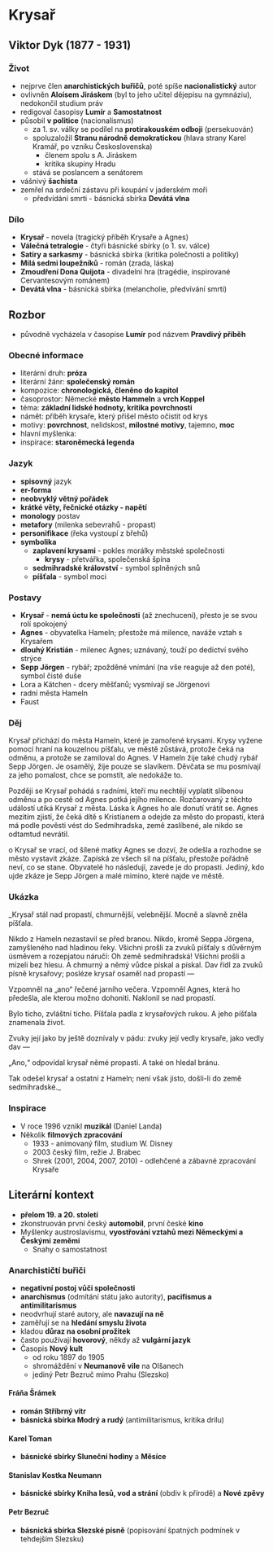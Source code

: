 # Krysař

## Viktor Dyk (1877 - 1931)

### Život
- nejprve člen **anarchistických buřičů**, poté spíše **nacionalistický** autor
- ovlivněn **Aloisem Jiráskem** (byl to jeho učitel dějepisu na gymnáziu), nedokončil studium práv
- redigoval časopisy **Lumír** a **Samostatnost**
- působil **v politice** (nacionalismus)
  - za 1. sv. války se podílel na **protirakouském odboji** (persekuován)
  - spoluzaložil **Stranu národně demokratickou** (hlava strany Karel Kramář, po vzniku Československa)
    - členem spolu s A. Jiráskem
    - kritika skupiny Hradu
  - stává se poslancem a senátorem
- vášnivý **šachista**
- zemřel na srdeční zástavu při koupání v jaderském moři
  - předvídání smrti - básnická sbírka **Devátá vlna**

### Dílo
- **Krysař** - novela (tragický příběh Krysaře a Agnes)
- **Válečná tetralogie** - čtyři básnické sbírky (o 1. sv. válce)
- **Satiry a sarkasmy** - básnická sbírka (kritika polečnosti a politiky)
- **Milá sedmi loupežníků** - román (zrada, láska)
- **Zmoudření Dona Quijota** - divadelní hra (tragédie, inspirované Cervantesovým románem)
- **Devátá vlna** - básnická sbírka (melancholie, předvívání smrti)

## Rozbor
- původně vycházela v časopise **Lumír** pod názvem **Pravdivý příběh**  

### Obecné informace
- literární druh: **próza**
- literární žánr: **společenský román**
- kompozice: **chronologická, členěno do kapitol**
- časoprostor: Německé **město Hammeln** a **vrch Koppel**
- téma: **základní lidské hodnoty, kritika povrchnosti**
- námět: příběh krysaře, který přišel město očistit od krys
- motivy: **povrchnost**, nelidskost, **milostné motivy**, tajemno, **moc**  
- hlavní myšlenka:
- inspirace: **staroněmecká legenda**

### Jazyk
- **spisovný** jazyk
- **er-forma**
- **neobvyklý větný pořádek**
- **krátké věty, řečnické otázky - napětí**
- **monology** postav  
- **metafory** (milenka sebevrahů - propast)
- **personifikace** (řeka vystoupí z břehů)
- **symbolika**
  - **zaplavení krysami** - pokles morálky městské společnosti
    - **krysy** - přetvářka, společenská špína
  - **sedmihradské království** - symbol splněných snů
  - **píšťala** - symbol moci

### Postavy
- **Krysař** - **nemá úctu ke společnosti** (až znechucení), přesto je se svou rolí spokojený
- **Agnes** - obyvatelka Hameln; přestože má milence, naváže vztah s Krysařem
- **dlouhý Kristián** - milenec Agnes; uznávaný, touží po dedictví svého strýce
- **Sepp Jörgen** - rybář; zpožděné vnímání (na vše reaguje až den poté), symbol čisté duše
- Lora a Kätchen - dcery měšťanů; vysmívají se Jörgenovi
- radní města Hameln
- Faust

### Děj
Krysař přichází do města Hameln, které je zamořené krysami. Krysy vyžene pomocí hraní na kouzelnou píšťalu, ve městě zůstává, protože čeká na odměnu, a protože se zamiloval do Agnes. V Hameln žije také chudý rybář Sepp Jörgen. Je osamělý, žije pouze se slavíkem. Děvčata se mu posmívají za jeho pomalost, chce se pomstít, ale nedokáže to.

Později se Krysař pohádá s radními, kteří mu nechtějí vyplatit slíbenou odměnu a po cestě od Agnes potká jejího milence. Rozčarovaný z těchto událostí utíká Krysař z města. Láska k Agnes ho ale donutí vrátit se. Agnes mezitím zjistí, že čeká dítě s Kristianem a odejde za město do propasti, která má podle pověsti vést do Sedmihradska, země zaslíbené, ale nikdo se odtamtud nevrátil.

o Krysař se vrací, od šílené matky Agnes se dozví, že odešla a rozhodne se město vystavit zkáze. Zapíská ze všech sil na píšťalu, přestože pořádně neví, co se stane. Obyvatelé ho následují, zavede je do propasti. Jediný, kdo ujde zkáze je Sepp Jörgen a malé mimino, které najde ve městě.

### Ukázka
_Krysař stál nad propastí, chmurnější, velebnější. Mocně a slavně zněla píšťala.

Nikdo z Hameln nezastavil se před branou. Nikdo, kromě Seppa Jörgena, zamyšleného nad hladinou řeky. Všichni prošli za zvuků píšťaly s důvěrným úsměvem a rozepjatou náručí: Oh země sedmihradská! Všichni prošli a mizeli bez hlesu. A chmurný a němý vůdce pískal a pískal. Dav řídl za zvuků písně krysařovy; posléze krysař osaměl nad propastí —

Vzpomněl na „ano“ řečené jarního večera. Vzpomněl Agnes, která ho předešla, ale kterou možno dohoniti. Naklonil se nad propastí.

Bylo ticho, zvláštní ticho. Píšťala padla z krysařových rukou. A jeho píšťala znamenala život.

Zvuky její jako by ještě doznívaly v pádu: zvuky její vedly krysaře, jako vedly dav —

„Ano,“ odpovídal krysař němé propasti. A také on hledal bránu.

Tak odešel krysař a ostatní z Hameln; není však jisto, došli-li do země sedmihradské._

### Inspirace
- V roce 1996 vznikl **muzikál** (Daniel Landa)
- Několik **filmových zpracování**
  - 1933 - animovaný film, studium W. Disney
  - 2003 český film, režie J. Brabec
  - Shrek (2001, 2004, 2007, 2010) - odlehčené a zábavné zpracování Krysaře

## Literární kontext
- **přelom 19. a 20. století**
- zkonstruován první český **automobil**, první české **kino**
- Myšlenky austroslavismu, **vyostřování vztahů mezi Německými a Českými zeměmi**
  - Snahy o samostatnost

### Anarchističtí buřiči
- **negativní postoj vůči společnosti**
- **anarchismus** (odmítání státu jako autority), **pacifismus a antimilitarismus**
- neodvrhují staré autory, ale **navazují na ně**
- zaměřují se na **hledání smyslu života**
- kladou **důraz na osobní prožitek**
- často používají **hovorový**, někdy až **vulgární jazyk**
- Časopis **Nový kult**
  - od roku 1897 do 1905
  - shromáždění v **Neumanově vile** na Olšanech
  - jediný Petr Bezruč mimo Prahu (Slezsko)

#### Fráňa Šrámek
- **román Stříbrný vítr**
- **básnická sbírka Modrý a rudý** (antimilitarismus, kritika drilu)

#### Karel Toman
- **básnické sbírky Sluneční hodiny** a **Měsíce**

#### Stanislav Kostka Neumann
- **básnické sbírky Kniha lesů, vod a strání** (obdiv k přírodě) a **Nové zpěvy**

#### Petr Bezruč
- **básnická sbírka Slezské písně** (popisování špatných podmínek v tehdejším Slezsku)
